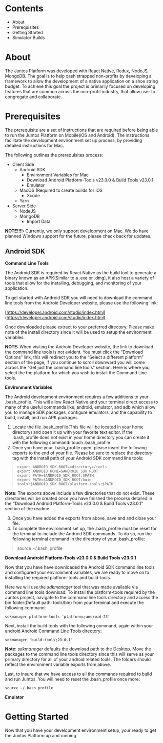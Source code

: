 # Contents

 - About
 - Prerequisites
 - Getting Started
 - Simulator Builds

# About

The Juntos Platform was developed with React Native, Redux, NodeJS, MongoDB. The goal is to help cash strapped non-profits by developing a framework to allow the development of a native application on a shoe string budget. To achieve this goal the project is primarily focused on developing features that are common across the non-profit industry, that allow user to congregate and collaborate.

# Prerequisites

The prerequisite are a set of instructions that are required before being able to run the Juntos Platform on Mobile(iOS and Android). The instructions facilitate the development environment set up process, by providing detailed instructions for Mac.

The following outlines the prerequisites process:

 - Client Side
	- Android SDK 
		- Environment Variables for Mac
		- Download Android Platform-Tools v23.0.0 & Build Tools  v23.0.1
		- Emulator
	- MacOS (Required to create builds for iOS
		- Xcode
	- Yarn
 - Server Side
	 - NodeJS
	 - MongoDB
		 - Import Data
		
**NOTE!!!!:** Currently, we only support development on Mac. We do have planned Windows support for the future, please check back for updates.
		
## Android SDK

**Command Line Tools**

The Android SDK is required by React Native as the build tool to generate a binary known as an APK(Similar to a .exe or .dmg), it also host a variety of tools that allow for the installing, debugging, and monitoring of your application.

To get started with Android SDK you will need to download the command line tools from the Android Developer website, please use the following link:

[https://developer.android.com/studio/index.html](https://developer.android.com/studio/index.html)

Once downloaded please extract to your preferred directory. Please make note of the install directory since it will be used to setup the environment variables.

**NOTE:** When visiting the Android Developer website, the link to download the command line tools is not evident. You must click the “Download Options” link, this will redirect you to the “Select a different platform” section of the page, if you continue to scroll downward you will come across the “Get just the command line tools” section. Here is where you select the the platform for which you wish to install the Command Line tools.

**Environment Variables**

The Android development environment requires a few additions to your .bash_profile. This will allow React Native and your terminal direct access to many of the useful commands like; android, emulator, and adb which allow you to manage SDK packages, configure emulators, and the capability to build, install, and run APK packages.

1.  Locate the file .bash_profile(This file will be located in your home directory) and open it up with your favorite text editor. If the .bash_profile does not exist in your home directory you can create it with the following command: touch .bash_profile
2.  Once you have your .bash_profile open, please insert the following exports to the end of your file. Please be sure to replace the *directory* tag with the install path of your Android SDK command line tools:

>     export ANDROID_SDK_ROOT=<directory>/tools  
>     export ANDROID_HOME=$ANDROID_SDK_ROOT  
>     export PATH=$ANDROID_SDK_ROOT:$PATH
>     export PATH=$ANDROID_SDK_ROOT/buid-tools:$ANDROID_SDK_ROOT/platform-tools:$PATH

**Note:** The exports above include a few directories that do not exist. These directories will be created once you have finished the process detailed in the "Download Android Platform-Tools v23.0.0 & Build Tools  v23.0.1" section of the readme.

3.  Once you have added the exports from above, save and and close your file.
4.  To complete the environment set up, the .bash_profile must be reset for the terminal to include the Android SDK commands. To do so, run the following terminal command in the directory of your .bash_profile: 

> source ~/.bash_profile  

**Download Android Platform-Tools v23.0.0 & Build Tools  v23.0.1**

Now that you have have downloaded the Android SDK command line tools  and configured  your environment variables, we are ready to move on to installing the required platform-tools and build-tools. 

Here we will use the *sdkmanager* tool that was made available via command line tools download. To install the platform-tools required by the Juntos project, navigate to the command line tools directory and access the bin folder(Default path: tools/bin) from your terminal and execute the following command:

    sdkmanager platform-tools 'platforms;android-23'

Next, install the build tools with the following command, again within your android  Android Command Line Tools directory:
 
    sdkmanager 'build-tools;23.0.1'

**Note:**  *sdkmanager* defaults the download path to the Desktop. Move the packages to the command line tools directory since this will serve as your primary directory for all of your android related tools. The folders should reflect the environment variable exports from above.

Last, to insure that we have access to all the commands required to build and run Juntos. You will need to reset the .bash_profile once more:

    source ~/.bash_profile

**Emulator**




# Getting Started

Now that you have your development environment setup, your ready to get the Juntos Platform up and running.



  


<!--stackedit_data:
eyJoaXN0b3J5IjpbLTEwMzgzOTc5NDZdfQ==
-->